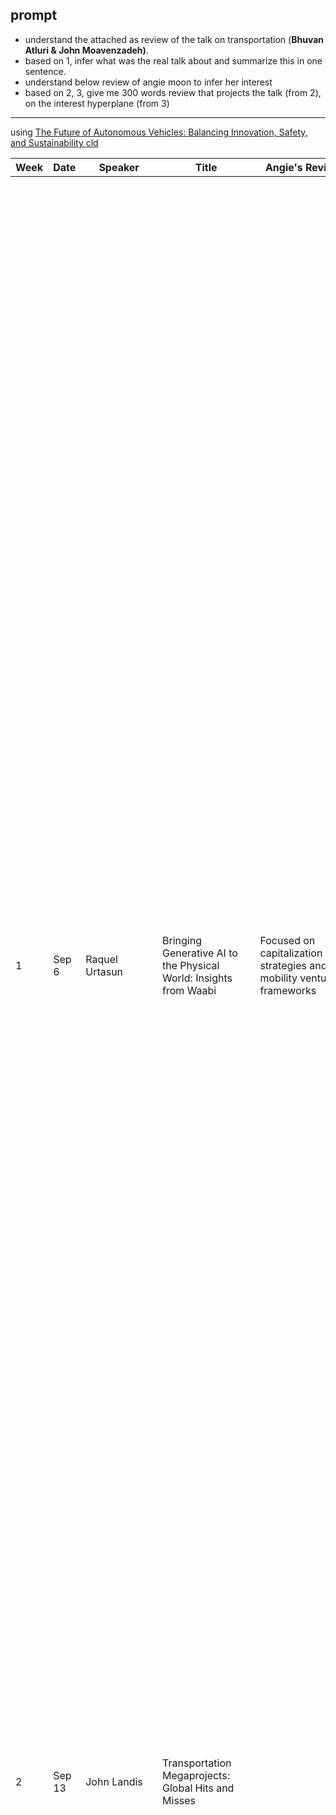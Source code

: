 ## prompt
-   understand the attached as review of the talk on transportation (**Bhuvan Atluri & John Moavenzadeh)**.
- based on 1, infer what was the real talk about and summarize this in one sentence.
- understand below review of angie moon to infer her interest
- based on 2, 3, give me 300 words review that projects the talk (from 2), on the interest hyperplane (from 3)

---
using [The Future of Autonomous Vehicles: Balancing Innovation, Safety, and Sustainability cld](https://claude.ai/chat/ffc4b2d5-354d-48e6-b73b-535a6beb5d72) 

| Week | Date   | Speaker                          | Title                                                                     | Angie's Review                                                                       |                                                                                                                                                                                                                                                                                                                                                                                                                                                                                                                                                                                                                                                                                                                                                                                                                                                                                                                                                                                                                                                                                                                                                                                                                                                                                                                                                                                                                                                                                                                                                                                                                                                                                                                                                                                                                                                                                                                                                                                                                                                                                                                                                                                                                                                                                                                                                                                                                                                                                                                                                                                                                                                                                                                                                                                                                                                                                                                                                                                                                                                                                                                                         |
| ---- | ------ | -------------------------------- | ------------------------------------------------------------------------- | ------------------------------------------------------------------------------------ | --------------------------------------------------------------------------------------------------------------------------------------------------------------------------------------------------------------------------------------------------------------------------------------------------------------------------------------------------------------------------------------------------------------------------------------------------------------------------------------------------------------------------------------------------------------------------------------------------------------------------------------------------------------------------------------------------------------------------------------------------------------------------------------------------------------------------------------------------------------------------------------------------------------------------------------------------------------------------------------------------------------------------------------------------------------------------------------------------------------------------------------------------------------------------------------------------------------------------------------------------------------------------------------------------------------------------------------------------------------------------------------------------------------------------------------------------------------------------------------------------------------------------------------------------------------------------------------------------------------------------------------------------------------------------------------------------------------------------------------------------------------------------------------------------------------------------------------------------------------------------------------------------------------------------------------------------------------------------------------------------------------------------------------------------------------------------------------------------------------------------------------------------------------------------------------------------------------------------------------------------------------------------------------------------------------------------------------------------------------------------------------------------------------------------------------------------------------------------------------------------------------------------------------------------------------------------------------------------------------------------------------------------------------------------------------------------------------------------------------------------------------------------------------------------------------------------------------------------------------------------------------------------------------------------------------------------------------------------------------------------------------------------------------------------------------------------------------------------------------------------------------- |
| 1    | Sep 6  | Raquel Urtasun                   | Bringing Generative AI to the Physical World: Insights from Waabi         | Focused on capitalization strategies and mobility venture frameworks                 | Based on Raquel's talk on her description of technology, competitive landscape, relation with investors, I used this opportunity to apply some framework from Mobility venture class (that jinhua, john, bhuvan teach) to Waabi's case. I focused especially on capitalization.<br>Mobility ventures require specialized capitalization strategies due to their unique sector characteristics. These companies navigate complex stakeholder networks and evolving regulatory landscapes. (Causal complexity) Their business models demand constant innovation to keep pace with rapidly changing technologies and user behaviors. (Dynamic decisions) Valuation hinges on the ability to anticipate and mitigate rare, high-impact events. (Estimation of rare events) Accurate value assessment requires processing diverse data types, from regulatory texts to performance metrics. (Forms of data) Despite short-term hype, these ventures promise long-term transformative impact, necessitating adaptable equity allocation strategies.<br>Waabi exemplifies these mobility sector traits in autonomous trucking. Its Generative AI technology interacts with intricate logistics systems and regulations, demanding a holistic approach to development and capitalization. (Causal complexity) The Waabi World simulator showcases rapid adaptation capabilities, directly impacting valuation in a fast-changing industry. (Dynamic decisions) This technology models rare, critical scenarios, enhancing safety and influencing investor confidence. (Estimation of rare events) By processing varied data in simulations, Waabi provides tangible metrics for valuation. (Forms of data) Balancing short-term expectations with long-term potential, Waabi's approach requires sophisticated equity strategies adaptable to its transformative potential and complex risk profile.                                                                                                                                                                                                                                                                                                                                                                                                                                                                                                                                                                                                                                                                                                                                                                                                                                                                                                                                                                                                                                                                                                                                                                                                                                            |
| 2    | Sep 13 | John Landis                      | Transportation Megaprojects: Global Hits and Misses                       |                                                                                      |                                                                                                                                                                                                                                                                                                                                                                                                                                                                                                                                                                                                                                                                                                                                                                                                                                                                                                                                                                                                                                                                                                                                                                                                                                                                                                                                                                                                                                                                                                                                                                                                                                                                                                                                                                                                                                                                                                                                                                                                                                                                                                                                                                                                                                                                                                                                                                                                                                                                                                                                                                                                                                                                                                                                                                                                                                                                                                                                                                                                                                                                                                                                         |
| 3    | Sep 20 | Daniel Rodriguez                 | Reflections on the Growing Field of Transport and Health                  | Yes - Analyzed transportation's impact on public health through entrepreneurial lens | # Expanded Review: Daniel Rodriguez on Transportation and Health Daniel Rodriguez's talk on the intersection of transportation and public health provided a wealth of insights for urban entrepreneurs. As a professor at UC Berkeley with extensive research experience across cities like Boston and Bogota, Rodriguez offered a comprehensive view of how transportation systems impact community health and well-being. The presentation traced the evolution of transportation's health effects, from early concerns about safety and environmental health to modern issues of chronic diseases and mental well-being. Rodriguez highlighted several key findings: 1. Increased car usage correlates strongly with rising rates of obesity, depression, and mortality. 2. Active transportation, such as walking and cycling, positively affects both physical and mental health, even in polluted megacities – a counterintuitive finding that challenges common assumptions. 3. Public transportation can foster a sense of community, benefiting mental health (reminded me of Singapore) From an entrepreneurial perspective, Rodriguez's approach was innovative  - Perception: He breaks down complex urban health dynamics into manageable components, allowing for targeted analysis and intervention. - Probabilistic Reasoning: By utilizing diverse data sources, including satellite imagery for NO2 concentrations and household surveys for active transportation patterns, Rodriguez demonstrates how to model and predict health impacts effectively. - Planning: His focus on developing new measures and tools to incorporate public health considerations into transportation decisions offers a roadmap for future innovations. This systematic approach opens up numerous opportunities for entrepreneurs in urban mobility and public health. For instance, startups could develop data-driven solutions that optimize transportation systems not just for efficiency, but also for positive health outcomes. There's potential for innovations in urban planning tools that balance mobility needs with public health goals, or for creating transportation services that actively promote community engagement and mental well-being. Rodriguez's research on differential exposures throughout the day and cumulative health effects highlights the need for nuanced, context-aware solutions. This presents opportunities for entrepreneurs to create adaptive mobility services that respond to real-time environmental conditions, potentially mitigating health risks in polluted urban areas. In conclusion, Rodriguez's talk provides a valuable framework for entrepreneurs to create impactful solutions at the intersection of transportation, urban planning, and public health. By considering the broader health implications of mobility systems, this helped my research on what utility shoul startups optimize. They can position themselves to address some of the most pressing challenges facing modern cities, ultimately contributing to healthier, more livable urban environments. |
| 4    | Sep 27 | Mohamed Mezghani                 | Public Transit is an Investment not a Cost: Perspectives from UITP        | Yes - Focused on resource-rationality and innovation in public transit systems       | Reflecting on Mohamed Mezghani's talk, I was struck by his framing of public transit as a long-term investment in urban infrastructure and social welfare, not just an expense. The Union Internationale des Transports Publics (UITP), advocating since 1885, underscores this mission. Gustavo Petro's quote, "A developed country is not where the poor have cars, but where the rich use public transportation," encapsulates the need to prioritize transit in urban planning. Public transit offers economic benefits: enhanced mobility, reduced congestion, job creation, and stimulating economic activity that elevates property values. Environmentally, it reduces emissions and promotes sustainable development. It advances social equity by providing affordable mobility for all. Mezghani's benchmark—any commuter accessing transportation within a 15-minute walk—is a practical goal. Funding models like "who uses pays," "who pollutes pays," and "who benefits pays" suggest diversifying funding sources. Solving the misaligned incentive is critical. Public-private partnerships, as in Japan, could enhance competitiveness and coverage. Innovations like UITP's seamless payment systems and New Delhi's solar-powered metro align with UN sustainable goals. As an operations and innovation management researcher, I see potential to catalyze innovation in public transit systems. There should be balance between strategy and operations and I hope I can contribute to this using my research on resource-rationality. This can help agencies balance analysis with decisive action. Modeling decision-makers as resource-rational agents may improve planning agility. Concepts like conversational inference could enhance stakeholder engagement among planners, officials, and communities. Adapting our research on startup capitalization could inform new public transit funding models. Our decision support frameworks could enhance scenario planning and strategic testing, contributing to more adaptive systems. With younger generations favoring public transport, there's optimism for the future. However, countering the influence of automotive lobbies remains challenging. As a participant in forums like MIT's Mobility Forum, I'm eager to contribute to UITP's goals, helping drive innovation and improve sustainable urban mobility.                                                                                                                                                                                                                                                                                                                                                                                                                                                                                                                                                                                                                                                                                                                                   |
| 5    | Oct 4  | Jelena Notaros                   | LiDAR and Photonics in Transportation                                     | Yes - Analyzed research direction prioritization and technology commercialization    | I was curious how Prof. Jelena Notaros’ would choose among the eight potential research directions (Holographic AR Display, Transparent Wafer Platform, LC-Based Modulators, Chip-Based 3D Printers, Optical Tweezing of Cancer Cells, Flexible Wafers, Trapped-Ion Quantum, and Underwater Optical Communication) i.e. resource rational choice. As such, I search relevant literature and designed a dashboard connecting the loops in the industry along with technology s-curve theory.  To prioritize technologies for commercialization, focus on those with large addressable markets, technological readiness, and scalability. Holographic AR Displays and Chip-Based 3D Printers are strong contenders due to their applications in gaming, education, and manufacturing, broad market appeal, and partnership potential. Meanwhile, the Transparent Wafer Platform and LC-Based Modulators could be attractive for their market maturity and scalable solutions across various industries. Competitive advantage is essential, as technologies like Trapped-Ion Quantum Computing and Underwater Optical Communication address specialized niches with less competition. Regulatory considerations are also key, particularly for medical applications like Optical Tweezing of Cancer Cells, which could face lengthy approval processes. Flexible Wafers might require less capital, appealing for a quick start, while high-impact technologies like Trapped-Ion Quantum Computing promise transformative effects over time. Thus, beginning with Holographic AR Displays or Chip-Based 3D Printers allows for immediate commercial success, while allocating resources to Trapped-Ion Quantum Computing and Optical Tweezing of Cancer Cells positions for long-term breakthroughs.<br>Startup Strategy Dashboard is an interactive tool designed to visualize and optimize startup strategy for LiDAR technology companies. It features three main components: 1. A dynamic Startup Lifecycle Curve showing the evolution of Innovation, Operational Capability, and Efficiency over time. 2. An interactive pentagon representing five key reinforcing loops (R1-R5) in the startup ecosystem. Users can adjust loop importance by dragging a point within the pentagon, though this feature needs improvement for better visibility and usability. 3. A table detailing each loop's description and impact.                                                                                                                                                                                                                                                                                                                                                                                                                                                                                                                                                                                                                                                                                                           |
| 6    | Oct 11 | Henry Liu                        | Safety Assessment for Autonomous Vehicles                                 | Yes - Discussed AV safety assessment and entrepreneurial implications                | Professor Henry Liu's lecture on autonomous vehicle (AV) safety assessment at MCity highlighted key challenges in AV development, particularly the "curse of dimensionality" and the "curse of rarity." These challenges stem from the complexity of real-world driving environments and the scarcity of safety-critical events needed for training AI models. MCity, a comprehensive testbed, aims to address these issues by providing standardized testing environments and methods to generate more relevant data for AV training. The lecture sparked discussions on broader implications of AV technology, including concerns about reinforcing car-centric urban design, the need for public participation in AV integration, and the importance of balancing innovation with careful regulation. Students reflected on the potential societal impacts of AVs, such as increased accessibility for people with disabilities and possible congestion issues. A key takeaway was the importance of learning not just from failures but also from successes and near-miss incidents in AV development. This approach provides valuable insights for improving safety and performance in unpredictable scenarios. Applying these principles to entrepreneurship, the concept of learning from near misses (or "close-to-lost successes") can be particularly valuable. Entrepreneurs can gain critical insights from situations where they almost failed but ultimately succeeded. These scenarios often reveal areas for improvement that might not be apparent in clear-cut successes or failures. Additionally, the principle of rarity suggests that entrepreneurs should pay special attention to uncommon but high-impact events or opportunities, as these could provide unique advantages or reveal critical weaknesses in their business models. Also, after class I enjoyed class discussion on the open-science culture by sharing data.                                                                                                                                                                                                                                                                                                                                                                                                                                                                                                                                                                                                                                                                                                                                                                                                                                                                                                                                                                                                                                                                                                                                                                                  |
| 7    | Oct 18 | Jason Cao                        | Machine Learning Applications in Land Use and Travel Behavior Analysis    | Yes - Explored probabilistic programming applications in urban planning              | Professor Jason Cao's lecture on machine learning in urban analysis opens compelling research pathways for applying probabilistic programming to planning and operations. The case studies from Oslo, Minneapolis, and Xi'an demonstrate how advanced computational methods can uncover complex patterns that traditional deterministic models miss. Drawing from these insights, researchers interested in probabilistic programming could explore developing models that capture hierarchical spatial relationships, stochastic consumer behaviors, and threshold effects in urban systems. The emergence of automated data collection further enables possibilities for real-time probabilistic inference in planning systems. From an entrepreneurial perspective, the findings suggest rich opportunities at the intersection of probabilistic programming and operational planning. The discovered non-linear relationships between urban density and behavior point to the potential for more sophisticated probabilistic models that could better capture uncertainty in consumer choices and operational decisions. There's particular promise in developing interpretable planning tools that combine domain theory with probabilistic inference, enabling more robust decision-making in complex urban environments. The research indicates that traditional linear models often oversimplify these relationships, suggesting a market need for more nuanced probabilistic approaches that can adapt to changing conditions and handle uncertainty. Looking ahead, researchers face interesting challenges in advancing this field. The need to balance model complexity with interpretability remains paramount, especially when communicating with stakeholders and decision-makers. Incorporating domain expertise into probabilistic programs and validating predictions in real-world planning contexts present additional research opportunities. Audiences noted that while machine learning reveals complex patterns, the next frontier lies in developing probabilistic systems that can both handle uncertainty and provide actionable insights. This suggests a future where planning tools could leverage probabilistic programming to better model the stochastic nature of urban operations while remaining grounded in practical application.                                                                                                                                                                                                                                                                                                                                                                                                                                                                                                                                                                                                                                                                                                                                                                 |
| 8    | Oct 25 | Multiple Speakers                | MIT Mobility Vision Day - Special Session on Autonomous Mobility          | Yes - Analyzed industry transition from technical to operational focus               | Based on the provided documents, here's a 300-word summary of the MIT Mobility Vision Day discussions: The panel featured three key perspectives on autonomous vehicle (AV) development: Raquel Urtasun (Waabi), Xiaodi Hou (Bot Auto), and Henry Liu (University of Michigan's MCity). The discussion highlighted a crucial transition in the AV industry from purely technological advancement to operational and business model considerations. Xiaodi Hou's contribution was particularly noteworthy in shifting the industry's focus from technical metrics to business fundamentals. He criticized the industry's reliance on Miles Per Intervention (MPI) as a metric, advocating instead for Cost Per Mile (CPM) as a more meaningful measure of success. This reflects his broader argument that AV companies must transition from being purely technology-focused to becoming "operations heavy" organizations that can manage real-world implementation challenges. Henry Liu presented MCity's framework for AV safety assessment, proposing a shift from deterministic to probabilistic safety standards. This approach acknowledges that while perfect safety is unattainable, AVs should demonstrate statistically superior safety compared to human drivers. Several attendees noted tensions in the industry's current state: - The gap between technological capabilities and real-world implementation - The need to balance high safety standards with practical business models - The challenge of integrating AVs into existing infrastructure and regulatory frameworks A key theme emerged around the industry's maturation: while early development focused on technological demonstrations, success now requires addressing operational challenges, business model viability, and regulatory compliance. This is exemplified by Hou's emphasis on moving from "software as a service" to "transportation as a service," acknowledging that AV companies must take on operational responsibilities to succeed. The discussions underscored that the future of AVs depends not just on technological innovation but on developing sustainable business models and establishing industry-wide standards for safety and operations.                                                                                                                                                                                                                                                                                                                                                                                                                                                                                                                                                                                                                                                                                                                                                                                                                                                                               |
| 9    | Nov 1  | Bhuvan Atluri & John Moavenzadeh | Vehicle Performance Trends and their Safety Implications                  | No review provided                                                                   | Presentation by Bhuvan Atluri and John Moavenzadeh offered a compelling analysis of vehicle safety trends through the lens of resource rationality and operational efficiency. Their discussion highlighted how current market dynamics are creating suboptimal outcomes from a system-wide perspective.<br><br>The presenters demonstrated how consumer choices, influenced by marketing strategies, have led to an inefficient allocation of resources in vehicle design. While manufacturers have invested heavily in acceleration capabilities and size increases, there hasn't been corresponding investment in braking performance improvements, creating an imbalance in vehicle safety systems. This misallignment reflects a classic case of locally optimized decisions leading to globally suboptimal outcomes.<br><br>From an operations management perspective, the presentation revealed how the current trend of "car bloat" creates cascading inefficiencies throughout the transportation system. Larger vehicles require more road space, consume more resources, and create higher risks for vulnerable road users, all of which increase system-wide operational costs and complexity.<br><br>The data-driven analysis presented showed clear statistical evidence of safety disparities between US and European markets, suggesting opportunities for operational improvements through policy interventions and design standards. The comparison of braking performance versus acceleration capabilities across vehicle categories provided quantifiable metrics for assessing system inefficiencies.<br><br>Perhaps most importantly, the presentation highlighted the need for a more holistic approach to vehicle design and market regulation that considers the entire operational ecosystem rather than just individual vehicle performance metrics. This aligns with sustainable system design principles, where the goal is to optimize for overall system efficiency rather than individual component performance.<br><br>The discussion points toward potential solutions that would require balancing multiple stakeholder interests - from manufacturer profitability to public safety - through evidence-based policy making and improved regulatory frameworks. This multi-stakeholder optimization challenge presents an opportunity to apply resource-rational decision-making frameworks to achieve better system-wide outcomes.                                                                                                                                                                                                                                                                                                                                                                                                                                                                                                                                                                                                                                                                  |
| 10   | Nov 8  | Stephen Zoepf & Beth Osborne     | Five Recommendations for Incoming Transportation Leadership               | Not yet occurred*                                                                    | The Mobility Forum with Zoepf and Osborne illuminated critical inefficiencies in U.S. transportation system optimization. Their five recommendations challenged current approaches to safety, maintenance, and funding allocation, proposing fundamental shifts in how we measure and incentivize transportation outcomes.<br><br>Their analysis of infrastructure funding revealed complex multi-stakeholder optimization challenges. The current model favors new construction over maintenance, creating an unsustainable accumulation of maintenance debt. This reflects broader misalignment between short-term political incentives and long-term system efficiency. This misalignment manifests in the Highway Trust Fund's solvency crisis and the challenges of transitioning away from fuel tax-based funding.<br><br>From an operations management perspective, Osborne's proposed shift to accessibility metrics represents a fundamental reframing of system optimization. Rather than measuring success through vehicle speed or congestion reduction, focusing on access to jobs and services better captures the system's actual utility. Virginia's adoption of such metrics provides an empirical case study for this operational paradigm shift.<br><br>These insights underscore the need for a holistic, data-driven approach to transportation policy that optimizes for long-term sustainability while ensuring equitable access. The transition requires developing new resource allocation frameworks that can adapt to evolving technological and social conditions.<br><br>After skimming through my classmate's review and learned their high quality, I decided to include this in my review. Donghang Li highlighted, the U.S. system's "ambiguity of responsibility" leads to blaming users rather than addressing systemic design flaws, contrasting with Europe's stronger governmental accountability. ChenAn Shen emphasized how historical infrastructure decisions were deliberately used for racial control, creating systemic inequities that current Title VI regulations fail to address. Supporting this systemic critique, Seamus Joyce-Johnson noted Osborne's point about the fundamental inequity of EV charging investments given the financial burden of car ownership.                                                                                                                                                                                                                                                                                                                                                                                                                                                                                                                                                                                                                                                                                                                                                                                                                 |
| 11   | Nov 15 | Mircea Dinca                     | Sustainable Batteries for Mobile Applications                             | Not yet occurred*                                                                    |                                                                                                                                                                                                                                                                                                                                                                                                                                                                                                                                                                                                                                                                                                                                                                                                                                                                                                                                                                                                                                                                                                                                                                                                                                                                                                                                                                                                                                                                                                                                                                                                                                                                                                                                                                                                                                                                                                                                                                                                                                                                                                                                                                                                                                                                                                                                                                                                                                                                                                                                                                                                                                                                                                                                                                                                                                                                                                                                                                                                                                                                                                                                         |
| 12   | Nov 22 | Tom O'Leary                      | The Future Takes Shape                                                    | Not yet occurred*                                                                    |                                                                                                                                                                                                                                                                                                                                                                                                                                                                                                                                                                                                                                                                                                                                                                                                                                                                                                                                                                                                                                                                                                                                                                                                                                                                                                                                                                                                                                                                                                                                                                                                                                                                                                                                                                                                                                                                                                                                                                                                                                                                                                                                                                                                                                                                                                                                                                                                                                                                                                                                                                                                                                                                                                                                                                                                                                                                                                                                                                                                                                                                                                                                         |
| 13   | Dec 6  | Multiple Speakers                | MMI Senior Fellows Presentation                                           | Not yet occurred*                                                                    |                                                                                                                                                                                                                                                                                                                                                                                                                                                                                                                                                                                                                                                                                                                                                                                                                                                                                                                                                                                                                                                                                                                                                                                                                                                                                                                                                                                                                                                                                                                                                                                                                                                                                                                                                                                                                                                                                                                                                                                                                                                                                                                                                                                                                                                                                                                                                                                                                                                                                                                                                                                                                                                                                                                                                                                                                                                                                                                                                                                                                                                                                                                                         |
| 14   | Dec 13 | Kay Axhausen                     | The Dilemma of Transport Planning and a Possible Alternative Urban Vision | Not yet occurred*                                                                    |                                                                                                                                                                                                                                                                                                                                                                                                                                                                                                                                                                                                                                                                                                                                                                                                                                                                                                                                                                                                                                                                                                                                                                                                                                                                                                                                                                                                                                                                                                                                                                                                                                                                                                                                                                                                                                                                                                                                                                                                                                                                                                                                                                                                                                                                                                                                                                                                                                                                                                                                                                                                                                                                                                                                                                                                                                                                                                                                                                                                                                                                                                                                         |

